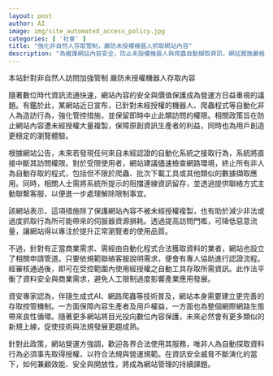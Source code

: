 ```yaml
---
layout: post
author: AI
image: img/site_automated_access_policy.jpg
categories: [ '社會' ]
title: "強化非自然人存取管制，嚴防未授權機器人抓取網站內容"
description: "為維護網站內容安全，防止未授權機器人與爬蟲自動擷取資訊，網站實施嚴格存取控管，未經認證自動化行為會即時中斷連線。需用自動程式合法取用者可申請授權，平衡資訊保護與商業需求，提升用戶瀏覽體驗並守護原創內容價值。"
---
```

本站針對非自然人訪問加強管制 嚴防未授權機器人存取內容

隨著數位時代資訊流通快速，網站內容的安全與價值保護成為營運方日益重視的議題。有鑑於此，某網站近日宣布，已針對未經授權的機器人、爬蟲程式等自動化非人為造訪行為，強化管控措施，並保留即時中止此類訪問的權限。相關政策旨在防止網站內容遭未經授權大量複製，保障原創資訊生產者的利益，同時也為用戶創造更穩定的瀏覽體驗。

根據網站公告，未來若發現任何來自未經認證的自動化系統之接取行為，系統將直接中斷其訪問權限。對於受限使用者，網站建議儘速檢查網路環境，終止所有非人為自動存取的程式，包括但不限於爬蟲、批次下載工具或其他類似的數據擷取應用。同時，相關人士需將系統所提示的阻擋連線資訊留存，並透過提供聯絡方式主動聯繫客服，以便進一步處理解除限制事宜。

該網站表示，這項措施除了保護網站內容不被未經授權複製，也有助於減少非法或過度抓取行為所可能帶來的伺服器資源損耗。透過提高訪問門檻，可降低惡意流量，讓網站得以專注於提升正常瀏覽者的使用品質。

不過，針對有正當商業需求、需經由自動化程式合法獲取資料的業者，網站也設立了相關申請管道。只要依規範聯絡客服說明需求，便會有專人協助進行認證流程。經審核通過後，即可在受控範圍內使用經授權之自動工具存取所需資訊。此作法平衡了資料安全與商業需求，避免人工限制過度影響產業應用發展。

資安專家認為，伴隨生成式AI、網路爬蟲等技術普及，網站本身需要建立更完善的存取控管機制。一方面保障內容生產者及用戶權益，一方面也為整個網際網路生態帶來良性循環。隨著更多網站將目光投向數位內容保護，未來必然會有更多類似的新規上線，促使技術與法規發展更趨成熟。

針對此政策，網站營運方強調，歡迎各界合法使用其服務，唯非人為自動探取資料行為必須事先取得授權，以符合法規與營運規範。在資訊安全威脅不斷演化的當下，如何兼顧效能、安全與開放性，將成為網站管理的持續課題。